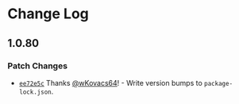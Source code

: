 # Change Log

## 1.0.80

### Patch Changes

- [`ee72e5c`](https://github.com/wKovacs64/use-secret-code/commit/ee72e5ce950cea6d10ca5ff44132cbdf6c5f9422) Thanks [@wKovacs64](https://github.com/wKovacs64)! - Write version bumps to `package-lock.json`.
